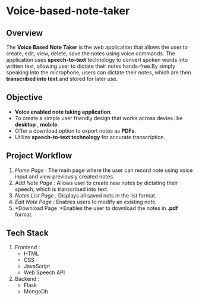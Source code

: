 # Voice-based-note-taker

 ## Overview
  The **Voice Based Note Taker** is the web application that allows the user to create, edit, view, delete, save the notes using voice commands.
  The application uses **speech-to-text** technology to convert spoken words into written text, allowing user to dictate their notes hands-free.By simply speaking into the microphone, users can dictate their notes, which are then **transcribed into text** and stored for later use. 

  ## Objective
  - **Voice enabled note taking application**.
  - To create a simple user friendly design that works across devies like **desktop** , **mobile**.
  - Offer a download option to export notes as **PDFs**.
  - Utilize **speech-to-text technology** for accurate transcription.

  ## Project Workflow
  1. *Home Page :* The main page where the user can record note using voice input and view previously created notes.
  2. *Add Note Page :* Allows user to create new notes by dictating their speech, which is transcribed into text.
  3. *Notes List Page :* Displays all saved nots in the list format.
  4. *Edit Note Page :* Enables users to modify an existing note.
  5. *Download Page :*Enables the user to download the notes in **.pdf** format.
  
  ## Tech Stack
  1. Frontend :
      - HTML
      - CSS
      - JavaScript
      - Web Speech API
  1. Backend :
     - Flask
     - MongoDb
  

     
